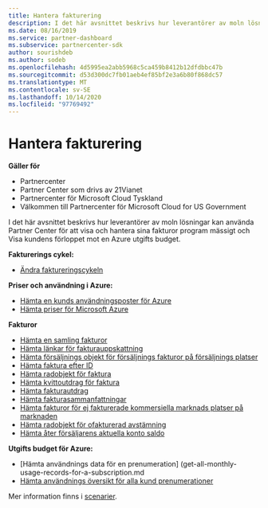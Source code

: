 ```yaml
---
title: Hantera fakturering
description: I det här avsnittet beskrivs hur leverantörer av moln lösningar kan använda Partner Center för att visa och hantera sina fakturor program mässigt, och se deras kund förlopp mot en Azure utgifts budget.
ms.date: 08/16/2019
ms.service: partner-dashboard
ms.subservice: partnercenter-sdk
author: sourishdeb
ms.author: sodeb
ms.openlocfilehash: 4d5995ea2abb5968c5ca459b8412b12dfdbbc47b
ms.sourcegitcommit: d53d300dc7fb01aeb4ef85bf2e3a6b80f868dc57
ms.translationtype: MT
ms.contentlocale: sv-SE
ms.lasthandoff: 10/14/2020
ms.locfileid: "97769492"
---
```

# <a name="manage-billing"></a>Hantera fakturering

**Gäller för**

- Partnercenter
- Partner Center som drivs av 21Vianet
- Partnercenter för Microsoft Cloud Tyskland
- Välkommen till Partnercenter för Microsoft Cloud for US Government

I det här avsnittet beskrivs hur leverantörer av moln lösningar kan använda Partner Center för att visa och hantera sina fakturor program mässigt och Visa kundens förloppet mot en Azure utgifts budget.

**Fakturerings cykel:**
- [Ändra faktureringscykeln](change-the-billing-cycle.md)

**Priser och användning i Azure:**
- [Hämta en kunds användningsposter för Azure](get-a-customer-s-utilization-record-for-azure.md)
- [Hämta priser för Microsoft Azure](get-prices-for-microsoft-azure.md)

**Fakturor**
- [Hämta en samling fakturor](get-a-collection-of-invoices.md)
- [Hämta länkar för fakturauppskattning](get-invoice-estimate-links.md)
- [Hämta försäljnings objekt för försäljnings fakturor på försäljnings platser](get-invoice-billed-consumption-lineitems.md)
- [Hämta faktura efter ID](get-invoice-by-id.md)
- [Hämta radobjekt för faktura](get-invoiceline-items.md)
- [Hämta kvittoutdrag för faktura](get-invoice-receipt-statement.md)
- [Hämta fakturautdrag](get-invoice-statement.md)
- [Hämta fakturasammanfattningar](get-invoice-summaries.md)
- [Hämta fakturor för ej fakturerade kommersiella marknads platser på marknaden](get-invoice-unbilled-consumption-lineitems.md)
- [Hämta radobjekt för ofakturerad avstämning](get-invoice-unbilled-recon-lineitems.md)
- [Hämta åter försäljarens aktuella konto saldo](get-the-reseller-s-current-account-balance.md)

**Utgifts budget för Azure:**
- [Hämta användnings data för en prenumeration] (get-all-monthly-usage-records-for-a-subscription.md
- [Hämta användnings översikt för alla kund prenumerationer](get-a-customer-usage-summary.md)

Mer information finns i [scenarier](scenarios.md).
